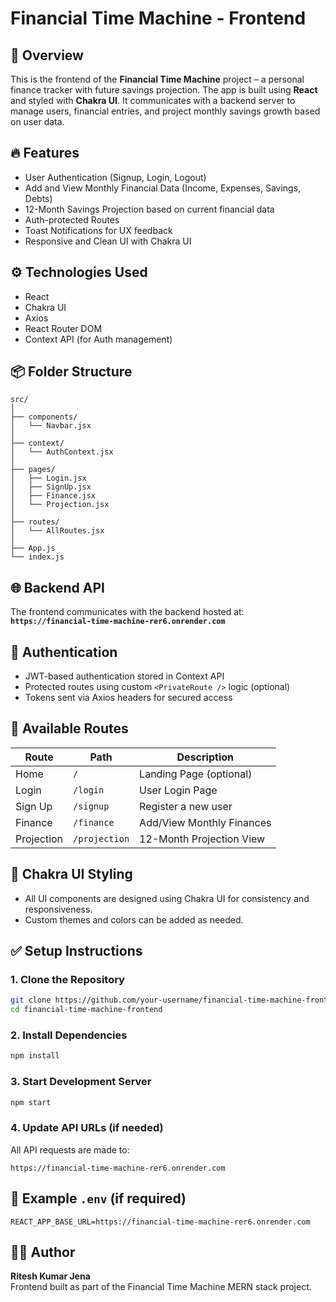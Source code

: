 
# Financial Time Machine - Frontend

## 🚀 Overview
This is the frontend of the **Financial Time Machine** project – a personal finance tracker with future savings projection. The app is built using **React** and styled with **Chakra UI**. It communicates with a backend server to manage users, financial entries, and project monthly savings growth based on user data.

## 🔥 Features
- User Authentication (Signup, Login, Logout)
- Add and View Monthly Financial Data (Income, Expenses, Savings, Debts)
- 12-Month Savings Projection based on current financial data
- Auth-protected Routes
- Toast Notifications for UX feedback
- Responsive and Clean UI with Chakra UI

## ⚙️ Technologies Used
- React
- Chakra UI
- Axios
- React Router DOM
- Context API (for Auth management)

## 📦 Folder Structure
```
src/
│
├── components/
│   └── Navbar.jsx
│
├── context/
│   └── AuthContext.jsx
│
├── pages/
│   ├── Login.jsx
│   ├── SignUp.jsx
│   ├── Finance.jsx
│   └── Projection.jsx
│
├── routes/
│   └── AllRoutes.jsx
│
├── App.js
└── index.js
```

## 🌐 Backend API
The frontend communicates with the backend hosted at:  
**`https://financial-time-machine-rer6.onrender.com`**

## 🔐 Authentication
- JWT-based authentication stored in Context API
- Protected routes using custom `<PrivateRoute />` logic (optional)
- Tokens sent via Axios headers for secured access

## 🔗 Available Routes
| Route          | Path              | Description                  |
|----------------|-------------------|------------------------------|
| Home           | `/`               | Landing Page (optional)     |
| Login          | `/login`          | User Login Page             |
| Sign Up        | `/signup`         | Register a new user         |
| Finance        | `/finance`        | Add/View Monthly Finances   |
| Projection     | `/projection`     | 12-Month Projection View    |

## 🌈 Chakra UI Styling
- All UI components are designed using Chakra UI for consistency and responsiveness.
- Custom themes and colors can be added as needed.

## ✅ Setup Instructions

### 1. Clone the Repository
```bash
git clone https://github.com/your-username/financial-time-machine-frontend.git
cd financial-time-machine-frontend
```

### 2. Install Dependencies
```bash
npm install
```

### 3. Start Development Server
```bash
npm start
```

### 4. Update API URLs (if needed)
All API requests are made to:
```
https://financial-time-machine-rer6.onrender.com
```

## 📃 Example `.env` (if required)
```env
REACT_APP_BASE_URL=https://financial-time-machine-rer6.onrender.com
```

## 👨‍💻 Author
**Ritesh Kumar Jena**  
Frontend built as part of the Financial Time Machine MERN stack project.
